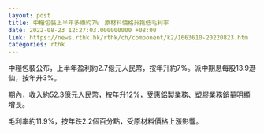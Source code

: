 ```yaml
---
layout: post
title: 中糧包裝上半年多賺約7%　原材料價格升拖低毛利率
date: 2022-08-23 12:27:03.000000000 +08:00
link: https://news.rthk.hk/rthk/ch/component/k2/1663610-20220823.htm
categories: rthk
---
```


中糧包裝公布，上半年盈利約2.7億元人民幣，按年升約7%。派中期息每股13.9港仙，按年升3%。

期內，收入約52.3億元人民幣，按年升12%，受惠鋁製業務、塑膠業務銷量明顯增長。

毛利率約11.9%，按年跌2.2個百分點，受原材料價格上漲影響。
